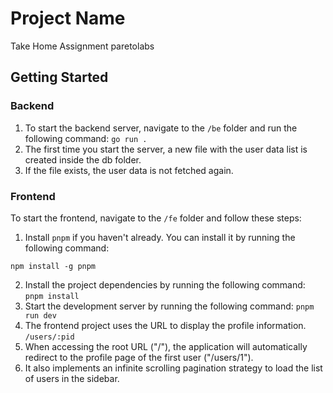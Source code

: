 # Project Name

Take Home Assignment paretolabs

## Getting Started

### Backend

1. To start the backend server, navigate to the `/be` folder and run the following command: `go run .`
2. The first time you start the server, a new file with the user data list is created inside the db folder.
3. If the file exists, the user data is not fetched again.

### Frontend

To start the frontend, navigate to the `/fe` folder and follow these steps:

1. Install `pnpm` if you haven't already. You can install it by running the following command:

```shell
npm install -g pnpm
```
2. Install the project dependencies by running the following command: `pnpm install`
3. Start the development server by running the following command: `pnpm run dev`
4. The frontend project uses the URL to display the profile information. `/users/:pid`
5. When accessing the root URL ("/"), the application will automatically redirect to the profile page of the first user ("/users/1").
6. It also implements an infinite scrolling pagination strategy to load the list of users in the sidebar.
